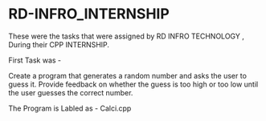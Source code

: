 # RD-INFRO_INTERNSHIP
These were the tasks that were assigned by RD INFRO TECHNOLOGY , During their CPP INTERNSHIP.

First Task was -

Create a program that generates a random number and asks the
user to guess it. Provide feedback on whether the guess is too
high or too low until the user guesses the correct number.

The Program is Labled as - Calci.cpp
